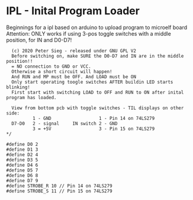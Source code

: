 # IPL - Inital Program Loader

Beginnings for a ipl based on arduino to upload program to microelf board
Attention: ONLY works if using 3-pos toggle switches with a middle position,
for IN and D0-D7!

```
  (c) 2020 Peter Sieg - released under GNU GPL V2
  Before switching on, make SURE the D0-D7 and IN are in the middle position!!
  = NO connection to GND or VCC.
  Otherwise a short circuit will happen!
  And RUN and MP must be OFF. And LOAD must be ON
  Only start operating toogle switches AFTER buildin LED starts blinking!
  First start with switching LOAD to OFF and RUN to ON after inital program has loaded.

  View from bottom pcb with toggle switches - TIL displays on other side:
          1 - GND                  1 - Pin 14 on 74LS279
  D7-D0   2 - signal     IN switch 2 - GND
          3 = +5V                  3 - Pin 15 on 74LS279
*/
   
#define D0 2
#define D1 3
#define D2 4
#define D3 5
#define D4 6
#define D5 7
#define D6 8
#define D7 9
#define STROBE_R 10 // Pin 14 on 74LS279
#define STROBE_S 11 // Pin 15 on 74LS279

```
